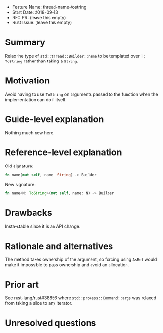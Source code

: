 - Feature Name: thread-name-tostring
- Start Date: 2018-09-13
- RFC PR: (leave this empty)
- Rust Issue: (leave this empty)

# Summary
[summary]: #summary

Relax the type of `std::thread::Builder::name` to be templated over
`T: ToString` rather than taking a `String`.

# Motivation
[motivation]: #motivation

Avoid having to use `ToString` on arguments passed to the function when the
implementation can do it itself.

# Guide-level explanation
[guide-level-explanation]: #guide-level-explanation

Nothing much new here.

# Reference-level explanation
[reference-level-explanation]: #reference-level-explanation

Old signature:

```rust
fn name(mut self, name: String) -> Builder
```

New signature:

```rust
fn name<N: ToString>(mut self, name: N) -> Builder
```

# Drawbacks
[drawbacks]: #drawbacks

Insta-stable since it is an API change.

# Rationale and alternatives
[rationale-and-alternatives]: #rationale-and-alternatives

The method takes ownership of the argument, so forcing using `AsRef` would make
it impossible to pass ownership and avoid an allocation.

# Prior art
[prior-art]: #prior-art

See rust-lang/rust#38856 where `std::process::Command::args` was relaxed from
taking a slice to any iterator.

# Unresolved questions
[unresolved-questions]: #unresolved-questions
